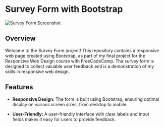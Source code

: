 # Survey Form with Bootstrap

![Survey Form Screenshot](https://user-images.githubusercontent.com/12526878/271398711-52449007-a45e-49a9-b3c7-e9016f741f31.png)

## Overview

Welcome to the Survey Form project! This repository contains a responsive web page created using Bootstrap, as part of my final project for the Responsive Web Design course with FreeCodeCamp. The survey form is designed to collect valuable user feedback and is a demonstration of my skills in responsive web design.


## Features

- **Responsive Design:** The form is built using Bootstrap, ensuring optimal display on various screen sizes, from desktop to mobile.

- **User-Friendly:** A user-friendly interface with clear labels and input fields makes it easy for users to provide feedback.




